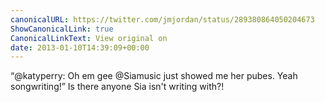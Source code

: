 ```yaml
---
canonicalURL: https://twitter.com/jmjordan/status/289380864050204673
ShowCanonicalLink: true
CanonicalLinkText: View original on
date: 2013-01-10T14:39:09+00:00
---
```

“@katyperry: Oh em gee @Siamusic just showed me her pubes. Yeah songwriting!” Is there anyone Sia isn't writing with?!